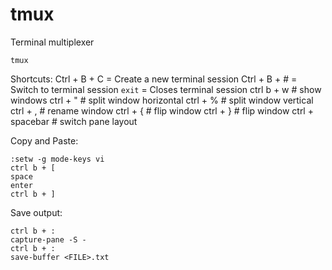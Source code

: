 # tmux
Terminal multiplexer
```
tmux
```

Shortcuts:
Ctrl + B + C = Create a new terminal session
Ctrl + B + # = Switch to terminal session
`exit` = Closes terminal session
ctrl b + w    # show windows
ctrl + "      # split window horizontal
ctrl + %      # split window vertical
ctrl + ,      # rename window
ctrl + {      # flip window
ctrl + }      # flip window
ctrl + spacebar    # switch pane layout

Copy and Paste:
```
:setw -g mode-keys vi
ctrl b + [
space
enter
ctrl b + ]
```

Save output:
```
ctrl b + :
capture-pane -S -
ctrl b + :
save-buffer <FILE>.txt
```